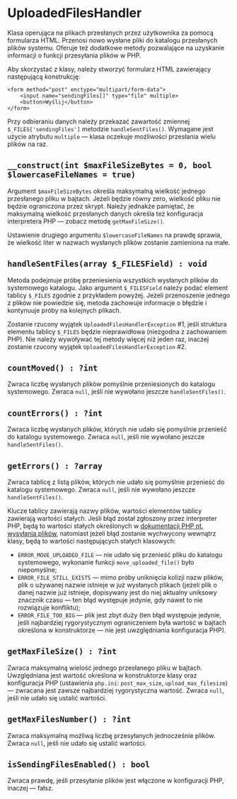 UploadedFilesHandler
===

Klasa operująca na plikach przesłanych przez użytkownika za pomocą formularza HTML. Przenosi nowo wysłane pliki do katalogu przesłanych plików systemu. Oferuje też dodatkowe metody pozwalające na uzyskanie informacji o funkcji przesyłania plików w PHP.

Aby skorzystać z klasy, należy stworzyć formularz HTML zawierający następującą konstrukcję:

	<form method="post" enctype="multipart/form-data">
		<input name="sendingFiles[]" type="file" multiple>
		<button>Wyślij</button>
	</form>

Przy odbieraniu danych należy przekazać zawartość zmiennej `$_FILES['sendingFiles']` metodzie `handleSentFiles()`. Wymagane jest użycie atrybutu `multiple` — klasa oczekuje możliwości przesłania wielu plików na raz.

## `__construct(int $maxFileSizeBytes = 0, bool $lowercaseFileNames = true)`

Argument `$maxFileSizeBytes` określa maksymalną wielkość jednego przesłanego pliku w bajtach. Jeżeli będzie równy zero, wielkość pliku nie będzie ograniczona przez skrypt. Należy jednakże pamiętać, że maksymalną wielkość przesłanych danych określa też konfiguracja interpretera PHP — zobacz metodę `getMaxFileSize()`.

Ustawienie drugiego argumentu `$lowercaseFileNames` na prawdę sprawia, że wielkość liter w nazwach wysłanych plików zostanie zamieniona na małe.

## `handleSentFiles(array $_FILESField) : void`

Metoda podejmuje próbę przeniesienia wszystkich wysłanych plików do systemowego katalogu. Jako argument `$_FILESField` należy podać element tablicy `$_FILES` zgodnie z przykładem powyżej. Jeżeli przenoszenie jednego z plików nie powiedzie się, metoda zachowuje informacje o błędzie i kontynuuje próby na kolejnych plikach.

Zostanie rzucony wyjątek `UploadedFilesHandlerException` #1, jeśli struktura elementu tablicy `$_FILES` będzie nieprawidłowa (niezgodna z zachowaniem PHP). Nie należy wywoływać tej metody więcej niż jeden raz, inaczej zostanie rzucony wyjątek `UploadedFilesHandlerException` #2.

## `countMoved() : ?int`

Zwraca liczbę wysłanych plików pomyślnie przeniesionych do katalogu systemowego. Zwraca `null`, jeśli nie wywołano jeszcze `handleSentFiles()`.

## `countErrors() : ?int`

Zwraca liczbę wysłanych plików, których nie udało się pomyślnie przenieść do katalogu systemowego. Zwraca `null`, jeśli nie wywołano jeszcze `handleSentFiles()`.

## `getErrors() : ?array`

Zwraca tablicę z listą plików, których nie udało się pomyślnie przenieść do katalogu systemowego. Zwraca `null`, jeśli nie wywołano jeszcze `handleSentFiles()`.

Klucze tablicy zawierają nazwy plików, wartości elementów tablicy zawierają wartości stałych. Jeśli błąd został zgłoszony przez interpreter PHP, będą to wartości stałych określonych w [dokumentacji PHP nt. wysyłania plików](http://php.net/manual/en/features.file-upload.errors.php), natomiast jeżeli błąd zostanie wychwycony wewnątrz klasy, będą to wartości następujących stałych klasowych:

* `ERROR_MOVE_UPLOADED_FILE` — nie udało się przenieść pliku do katalogu systemowego, wykonanie funkcji `move_uploaded_file()` było niepomyślne;
* `ERROR_FILE_STILL_EXISTS` — mimo próby uniknięcia kolizji nazw plików, plik o używanej nazwie istnieje w już wysłanych plikach (jeżeli plik o danej nazwie już istnieje, dopisywany jest do niej aktualny uniksowy znacznik czasu — ten błąd występuje jedynie, gdy nawet to nie rozwiązuje konfliktu);
* `ERROR_FILE_TOO_BIG` — plik jest zbyt duży (ten błąd występuje jedynie, jeśli najbardziej rygorystycznym ograniczeniem była wartość w bajtach określona w konstruktorze — nie jest uwzględniania konfiguracja PHP).

## `getMaxFileSize() : ?int`

Zwraca maksymalną wielość jednego przesłanego pliku w bajtach. Uwzględniana jest wartość określona w konstruktorze klasy oraz konfiguracja PHP (ustawienia `php.ini`: `post_max_size`, `upload_max_filesize`) — zwracana jest zawsze najbardziej rygorystyczna wartość. Zwraca `null`, jeśli nie udało się ustalić wartości.

## `getMaxFilesNumber() : ?int`

Zwraca maksymalną możliwą liczbę przesyłanych jednocześnie plików. Zwraca `null`, jeśli nie udało się ustalić wartości.

## `isSendingFilesEnabled() : bool`

Zwraca prawdę, jeśli przesyłanie plików jest włączone w konfiguracji PHP, inaczej — fałsz.